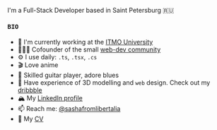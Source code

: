 I'm a Full-Stack Developer based in Saint Petersburg 🇷🇺

#### <samp>BIO</samp>

- 🏢 I'm currently working at the [ITMO University](https://itmo.ru)
- 👨🏻‍💻 Cofounder of the small [web-dev community](https://github.com/websect-dev)
- ⚙️ I use daily: `.ts`, `.tsx`, `.cs`
- 🎬 Love anime
- 🎸 Skilled guitar player, adore blues
- 🌱 Have experience of 3D modelling and `web` design. Check out my [dribbble](https://dribbble.com/sashafromlibertalia)
- 🏔️ My [LinkedIn profile](https://www.linkedin.com/in/sashafromlibertalia/)
- 📫 Reach me: [@sashafromlibertalia](https://t.me/sashafromlibertalia)
- 🍪 My [CV](https://github.com/sashafromlibertalia/CV)
